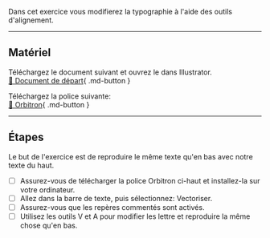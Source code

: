 Dans cet exercice vous modifierez la typographie à l'aide des outils d'alignement.   

***  

## Matériel
Téléchargez le document suivant et ouvrez le dans Illustrator.   
[📁 Document de départ](https://cmontmorency365.sharepoint.com/:u:/s/TIM-582214-Animation2d77/EdSxZoGdHx1LrERsFFMEc7kBt7sCnuxPyd6IwSMiK30Szg?e=zPRkwM){ .md-button }   <br>


Téléchargez la police suivante:   
[📁 Orbitron](https://cmontmorency365.sharepoint.com/:f:/s/TIM-582214-Animation2d77/EkHHY-O-xaZBkyVZbInDtVcB14WGxaENIWhbwvNfdYS5pA?e=LsgDdX){ .md-button }   <br>

***  

## Étapes
Le but de l'exercice est de reproduire le même texte qu'en bas avec notre texte du haut.   

- [ ] Assurez-vous de télécharger la police Orbitron ci-haut et installez-la sur votre ordinateur.
- [ ] Allez dans la barre de texte, puis sélectionnez: Vectoriser.
- [ ] Assurez-vous que les repères commentés sont activés.
- [ ] Utilisez les outils V et A pour modifier les lettre et reproduire la même chose qu'en bas.
